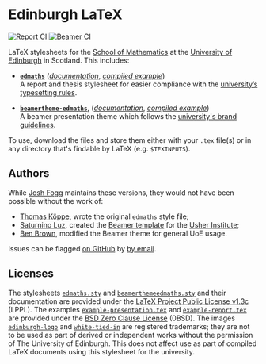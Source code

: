 # Edinburgh LaTeX

[![Report CI](https://github.com/Foggalong/edinburgh-math-latex/actions/workflows/report-ci.yaml/badge.svg)](https://foggalong.github.io/edinburgh-math-latex/example-report.pdf) [![Beamer CI](https://github.com/Foggalong/edinburgh-math-latex/actions/workflows/beamer-ci.yaml/badge.svg)](https://foggalong.github.io/edinburgh-math-latex/example-presentation.pdf)

LaTeX stylesheets for the [School of Mathematics](https://www.maths.ed.ac.uk) at the [University of Edinburgh](https://www.ed.ac.uk/) in Scotland. This includes:

- [**`edmaths`**](edmaths.sty ) ([_documentation_](https://foggalong.github.io/edinburgh-math-latex/edmaths-docs.pdf), [_compiled example_](https://foggalong.github.io/edinburgh-math-latex/example-report.pdf))<br>
  A report and thesis stylesheet for easier compliance with the [university’s typesetting rules](https://www.ed.ac.uk/academic-services/students/thesis-submission).

- [**`beamertheme-edmaths`**](beamerthemeedmaths.sty), ([_documentation_](https://foggalong.github.io/edinburgh-math-latex/beamertheme-edmaths-docs.pdf), [_compiled example_](https://foggalong.github.io/edinburgh-math-latex/example-presentation.pdf))<br>
  A beamer presentation theme which follows the [university's brand guidelines](https://communications-marketing.ed.ac.uk/marketing/brand).

To use, download the files and store them either with your `.tex` file(s) or in any directory that's findable by LaTeX (e.g. `$TEXINPUTS`).

## Authors

While [Josh Fogg](https://github.com/Foggalong) maintains these versions, they would not have been possible without the work of:

- [Thomas Köppe](https://github.com/tkoeppe), wrote the original `edmaths` style file;
- [Saturnino Luz](https://www.ed.ac.uk/profile/saturnino-luz), created the [Beamer template](https://www.overleaf.com/latex/templates/usher-beamer-theme-new/pwjqsqkzhtsy) for the [Usher Institute](https://www.ed.ac.uk/usher);
- [Ben Brown](https://github.com/bencwbrown), modified the Beamer theme for general UoE usage.

Issues can be flagged [on GitHub](https://github.com/Foggalong/edinburgh-math-latex/issues) by [by email](mailto:j.fogg@ed.ac.uk).

## Licenses

The stylesheets [`edmaths.sty`](edmaths.sty) and [`beamerthemeedmaths.sty`](beamerthemeedmaths.sty) and their documentation are provided under the [LaTeX Project Public License v1.3c](https://choosealicense.com/licenses/lppl-1.3c/) (LPPL). The examples [`example-presentation.tex`](example-presentation.tex) and [`example-report.tex`](example-report.tex) are provided under the [BSD Zero Clause License](https://choosealicense.com/licenses/0bsd/) (0BSD). The images [`edinburgh-logo`](images/edinburgh-logo.svg) and [`white-tied-in`](images/white-tied-in.svg) are registered trademarks; they are not to be used as part of derived or independent works without the permission of The University of Edinburgh. This does not affect use as part of compiled LaTeX documents using this stylesheet for the university.
